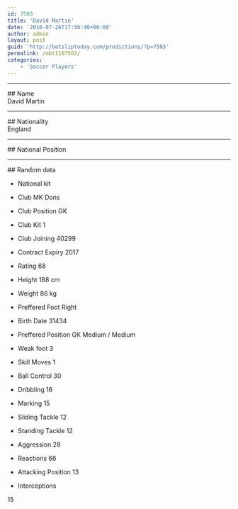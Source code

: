 ```yaml
---
id: 7503
title: 'David Martin'
date: '2010-07-26T17:56:40+00:00'
author: admin
layout: post
guid: 'http://betsliptoday.com/predictions/?p=7503'
permalink: /mbt1107502/
categories:
    - 'Soccer Players'
---
```


- - - - - -

\## Name  
 David Martin

- - - - - -

\## Nationality  
 England

- - - - - -

\## National Position

- - - - - -

\## Random data

- National kit
- Club
 MK Dons

- Club Position
 GK

- Club Kit
 1

- Club Joining
 40299

- Contract Expiry
 2017

- Rating
 68

- Height
 188 cm

- Weight
 86 kg

- Preffered Foot
 Right

- Birth Date
 31434

- Preffered Position
 GK Medium / Medium

- Weak foot
 3

- Skill Moves
 1

- Ball Control
 30

- Dribbling
 16

- Marking
 15

- Sliding Tackle
 12

- Standing Tackle
 12

- Aggression
 28

- Reactions
 66

- Attacking Position
 13

- Interceptions

 15